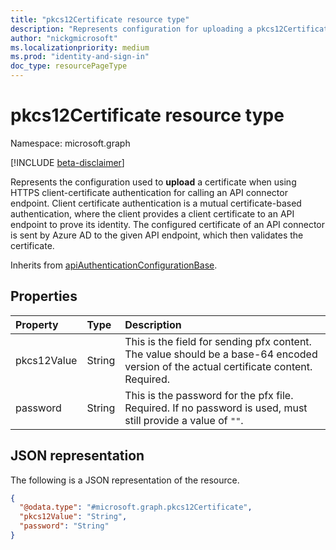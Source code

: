 ```yaml
---
title: "pkcs12Certificate resource type"
description: "Represents configuration for uploading a pkcs12Certificate in an API call."
author: "nickgmicrosoft"
ms.localizationpriority: medium
ms.prod: "identity-and-sign-in"
doc_type: resourcePageType
---
```


# pkcs12Certificate resource type

Namespace: microsoft.graph

[!INCLUDE [beta-disclaimer](../../includes/beta-disclaimer.md)]

Represents the configuration used to **upload** a certificate when using HTTPS client-certificate authentication for calling an API connector endpoint. Client certificate authentication is a mutual certificate-based authentication, where the client provides a client certificate to an API endpoint to prove its identity. The configured certificate of an API connector is sent by Azure AD to the given API endpoint, which then validates the certificate.

Inherits from [apiAuthenticationConfigurationBase](../resources/apiauthenticationconfigurationbase.md).

## Properties

|Property|Type|Description|
|:---|:---|:---|
|pkcs12Value|String| This is the field for sending pfx content. The value should be a base-64 encoded version of the actual certificate content. Required.|
|password|String| This is the password for the pfx file. Required. If no password is used, must still provide a value of `""`.|

## JSON representation

The following is a JSON representation of the resource.
<!-- {
  "blockType": "resource",
  "@odata.type": "microsoft.graph.pkcs12Certificate"
}
-->

``` json
{
  "@odata.type": "#microsoft.graph.pkcs12Certificate",
  "pkcs12Value": "String",
  "password": "String"
}
```
